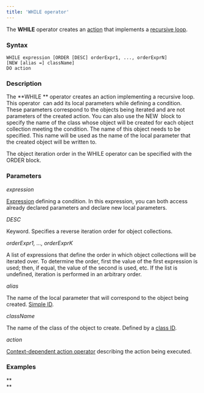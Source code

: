 ```yaml
---
title: 'WHILE operator'
---
```


The **WHILE** operator creates an [action](Actions.md) that implements a [recursive loop](Recursive_loop_WHILE_.md).

### Syntax

    WHILE expression [ORDER [DESC] orderExpr1, ..., orderExprN]
    [NEW [alias =] className]
    DO action

### Description

The **WHILE ** operator creates an action implementing a recursive loop. This operator  can add its local parameters while defining a condition. These parameters correspond to the objects being iterated and are not parameters of the created action. You can also use the NEW  block to specify the name of the class whose object will be created for each object collection meeting the condition. The name of this object needs to be specified. This name will be used as the name of the local parameter that the created object will be written to.

The object iteration order in the WHILE operator can be specified with the ORDER block.

### Parameters

*expression*

[Expression](Expression.md) defining a condition. In this expression, you can both access already declared parameters and declare new local parameters. 

*DESC*

Keyword. Specifies a reverse iteration order for object collections. 

*orderExpr1, ..., orderExprK*

A list of expressions that define the order in which object collections will be iterated over. To determine the order, first the value of the first expression is used; then, if equal, the value of the second is used, etc. If the list is undefined, iteration is performed in an arbitrary order.

*alias*

The name of the local parameter that will correspond to the object being created. [Simple ID](IDs_1573053.html#IDs-id).

*className*

The name of the class of the object to create. Defined by a [class ID](IDs_1573053.html#IDs-classid).

*action*

[Context-dependent action operator](Action-operator_36307157.html#Actionoperator-contextdependent) describing the action being executed.

### Examples



**  
**
